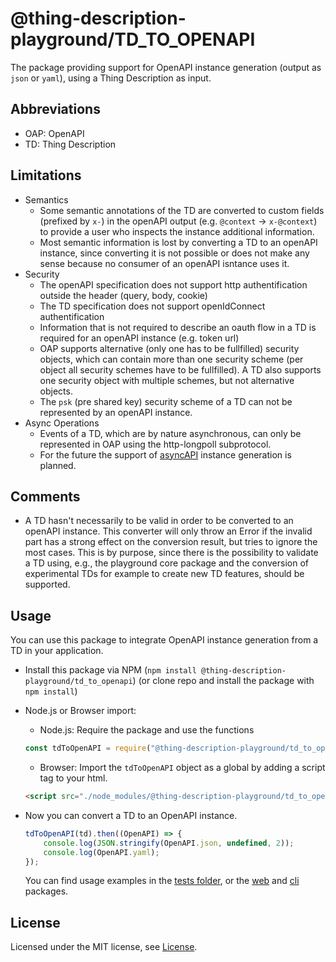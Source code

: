 # @thing-description-playground/**TD_TO_OPENAPI**

The package providing support for OpenAPI instance generation (output as `json` or `yaml`), using a Thing Description as input.

## Abbreviations

-   OAP: OpenAPI
-   TD: Thing Description

## Limitations

-   Semantics
    -   Some semantic annotations of the TD are converted to custom fields (prefixed by `x-`) in the openAPI output (e.g. `@context` -> `x-@context`) to provide a user who inspects the instance additional information.
    -   Most semantic information is lost by converting a TD to an openAPI instance, since converting it is not possible or does not make any sense because no consumer of an openAPI isntance uses it.
-   Security
    -   The openAPI specification does not support http authentification outside the header (query, body, cookie)
    -   The TD specification does not support openIdConnect authentification
    -   Information that is not required to describe an oauth flow in a TD is required for an openAPI instance (e.g. token url)
    -   OAP supports alternative (only one has to be fullfilled) security objects, which can contain more than one security scheme (per object all security schemes have to be fullfilled). A TD also supports one security object with multiple schemes, but not alternative objects.
    -   The `psk` (pre shared key) security scheme of a TD can not be represented by an openAPI instance.
-   Async Operations
    -   Events of a TD, which are by nature asynchronous, can only be represented in OAP using the http-longpoll subprotocol.
    -   For the future the support of [asyncAPI](https://asyncapi.com) instance generation is planned.

## Comments

-   A TD hasn't necessarily to be valid in order to be converted to an openAPI instance. This converter will only throw an Error if the invalid part has a strong effect on the conversion result, but tries to ignore the most cases. This is by purpose, since there is the possibility to validate a TD using, e.g., the playground core package and the conversion of experimental TDs for example to create new TD features, should be supported.

## Usage

You can use this package to integrate OpenAPI instance generation from a TD in your application.

-   Install this package via NPM (`npm install @thing-description-playground/td_to_openapi`) (or clone repo and install the package with `npm install`)
-   Node.js or Browser import:

    -   Node.js: Require the package and use the functions

    ```javascript
    const tdToOpenAPI = require("@thing-description-playground/td_to_openapi");
    ```

    -   Browser: Import the `tdToOpenAPI` object as a global by adding a script tag to your html.

    ```html
    <script src="./node_modules/@thing-description-playground/td_to_openapi/dist/web-bundle.min.js"></script>
    ```

-   Now you can convert a TD to an OpenAPI instance.

    ```javascript
    tdToOpenAPI(td).then((OpenAPI) => {
        console.log(JSON.stringify(OpenAPI.json, undefined, 2));
        console.log(OpenAPI.yaml);
    });
    ```

    You can find usage examples in the [tests folder](./tests/), or the [web] and [cli] packages.

## License

Licensed under the MIT license, see [License](../../LICENSE.md).

[web]: https://github.com/eclipse-thingweb/playground/tree/master/packages/web
[cli]: https://github.com/eclipse-thingweb/playground/tree/master/packages/cli
